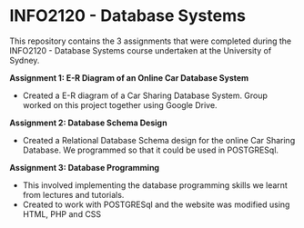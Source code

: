 # INFO2120 - Database Systems
This repository contains the 3 assignments that were completed during the INFO2120 - Database Systems course undertaken at the University of Sydney.

**Assignment 1: E-R Diagram of an Online Car Database System**
- Created a E-R diagram of a Car Sharing Database System. Group worked on this project together using Google Drive.

**Assignment 2: Database Schema Design**
- Created a Relational Database Schema design for the online Car Sharing Database. We programmed so that it could be used in POSTGRESql.

**Assignment 3: Database Programming**
- This involved implementing the database programming skills we learnt from lectures and tutorials. 
- Created to work with POSTGRESql and the website was modified using HTML, PHP and CSS
